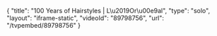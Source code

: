 {
    "title": "100 Years of Hairstyles | L\u2019Or\u00e9al",
    "type": "solo",
    "layout": "iframe-static",
    "videoId": "89798756",
    "url": "\/tvpembed\/89798756"
}